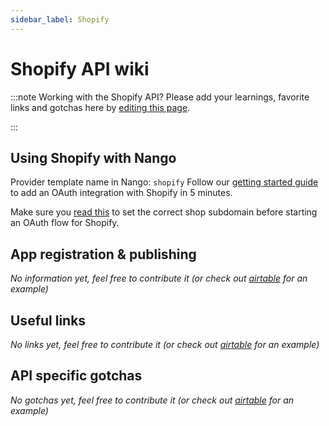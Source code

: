 ```yaml
---
sidebar_label: Shopify
---
```

# Shopify API wiki

:::note Working with the Shopify API?
Please add your learnings, favorite links and gotchas here by [editing this page](https://github.com/nangohq/nango/tree/master/docs/docs/providers/shopify.md).

:::

## Using Shopify with Nango
Provider template name in Nango: `shopify`
Follow our [getting started guide](../reference/guide.md) to add an OAuth integration with Shopify in 5 minutes.

Make sure you [read this](reference/configuration.md#connection-config) to set the correct shop subdomain before starting an OAuth flow for Shopify.

## App registration & publishing
*No information yet, feel free to contribute it (or check out [airtable](airtable.md) for an example)*


## Useful links
*No links yet, feel free to contribute it (or check out [airtable](airtable.md) for an example)*

## API specific gotchas
*No gotchas yet, feel free to contribute it (or check out [airtable](airtable.md) for an example)*
